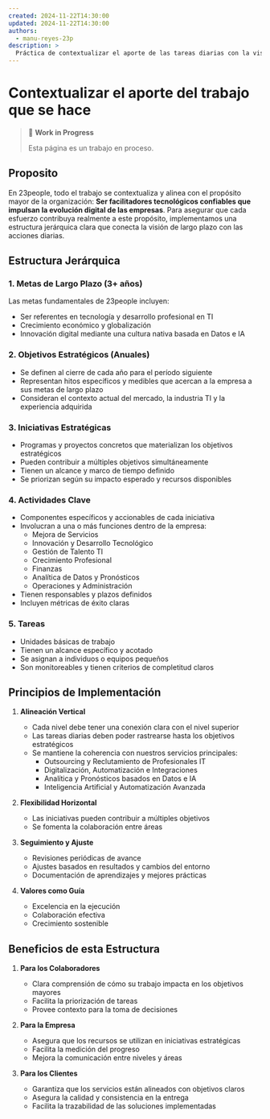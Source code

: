 ```yaml
---
created: 2024-11-22T14:30:00
updated: 2024-11-22T14:30:00
authors:
  - manu-reyes-23p
description: >
  Práctica de contextualizar el aporte de las tareas diarias con la visión a largo plazo de 23people a través de Objetivos, Iniciativas y Actividades.
---
```


# Contextualizar el aporte del trabajo que se hace

> 🚧 **Work in Progress**
>
> Esta página es un trabajo en proceso.

## Proposito

En 23people, todo el trabajo se contextualiza y alinea con el propósito mayor de la organización: **Ser facilitadores tecnológicos confiables que impulsan la evolución digital de las empresas**. Para asegurar que cada esfuerzo contribuya realmente a este propósito, implementamos una estructura jerárquica clara que conecta la visión de largo plazo con las acciones diarias.

## Estructura Jerárquica

### 1. Metas de Largo Plazo (3+ años)

Las metas fundamentales de 23people incluyen:

- Ser referentes en tecnología y desarrollo profesional en TI
- Crecimiento económico y globalización
- Innovación digital mediante una cultura nativa basada en Datos e IA

### 2. Objetivos Estratégicos (Anuales)

- Se definen al cierre de cada año para el período siguiente
- Representan hitos específicos y medibles que acercan a la empresa a sus metas de largo plazo
- Consideran el contexto actual del mercado, la industria TI y la experiencia adquirida

### 3. Iniciativas Estratégicas

- Programas y proyectos concretos que materializan los objetivos estratégicos
- Pueden contribuir a múltiples objetivos simultáneamente
- Tienen un alcance y marco de tiempo definido
- Se priorizan según su impacto esperado y recursos disponibles

### 4. Actividades Clave

- Componentes específicos y accionables de cada iniciativa
- Involucran a una o más funciones dentro de la empresa:
    - Mejora de Servicios
    - Innovación y Desarrollo Tecnológico
    - Gestión de Talento TI
    - Crecimiento Profesional
    - Finanzas
    - Analítica de Datos y Pronósticos
    - Operaciones y Administración
- Tienen responsables y plazos definidos
- Incluyen métricas de éxito claras

### 5. Tareas

- Unidades básicas de trabajo
- Tienen un alcance específico y acotado
- Se asignan a individuos o equipos pequeños
- Son monitoreables y tienen criterios de completitud claros

## Principios de Implementación

1. **Alineación Vertical**
   - Cada nivel debe tener una conexión clara con el nivel superior
   - Las tareas diarias deben poder rastrearse hasta los objetivos estratégicos
   - Se mantiene la coherencia con nuestros servicios principales:
     - Outsourcing y Reclutamiento de Profesionales IT
     - Digitalización, Automatización e Integraciones
     - Analítica y Pronósticos basados en Datos e IA
     - Inteligencia Artificial y Automatización Avanzada

2. **Flexibilidad Horizontal**
   - Las iniciativas pueden contribuir a múltiples objetivos
   - Se fomenta la colaboración entre áreas

3. **Seguimiento y Ajuste**
   - Revisiones periódicas de avance
   - Ajustes basados en resultados y cambios del entorno
   - Documentación de aprendizajes y mejores prácticas

4. **Valores como Guía**
   - Excelencia en la ejecución
   - Colaboración efectiva
   - Crecimiento sostenible

## Beneficios de esta Estructura

1. **Para los Colaboradores**
   - Clara comprensión de cómo su trabajo impacta en los objetivos mayores
   - Facilita la priorización de tareas
   - Provee contexto para la toma de decisiones

2. **Para la Empresa**
   - Asegura que los recursos se utilizan en iniciativas estratégicas
   - Facilita la medición del progreso
   - Mejora la comunicación entre niveles y áreas

3. **Para los Clientes**
   - Garantiza que los servicios están alineados con objetivos claros
   - Asegura la calidad y consistencia en la entrega
   - Facilita la trazabilidad de las soluciones implementadas
